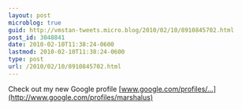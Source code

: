 ```yaml
---
layout: post
microblog: true
guid: http://vmstan-tweets.micro.blog/2010/02/10/8910845702.html
post_id: 3048841
date: 2010-02-10T11:38:24-0600
lastmod: 2010-02-10T11:38:24-0600
type: post
url: /2010/02/10/8910845702.html
---
```

Check out my new Google profile [www.google.com/profiles/...](http://www.google.com/profiles/marshalus)
